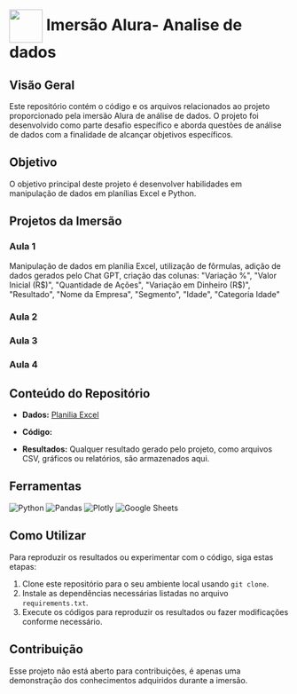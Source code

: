 <h1>
    <a href="https://www.alura.com.br/imersao-python-curso-gratuito">
     <img align="center" width="60px" src="https://github.com/Thamine-sumaya/Imers-o-Analise-de-dados-Alura/blob/main/alura%20logo.jpg?raw=true"></a>
    <span>  Imersão Alura- Analise de dados</span>
</h1>

## Visão Geral

Este repositório contém o código e os arquivos relacionados ao projeto proporcionado pela imersão Alura de análise de dados. O projeto foi desenvolvido como parte desafio específico e aborda questões de análise de dados com a finalidade de alcançar objetivos específicos.

## Objetivo

O objetivo principal deste projeto é desenvolver habilidades em manipulação de dados em planílias Excel e Python.

## Projetos da Imersão
### Aula 1
Manipulação de dados em planília Excel, utilização de fôrmulas, adição de dados gerados pelo Chat GPT, criação das colunas: "Variação %", "Valor Inicial (R$)", "Quantidade de Ações", "Variação em Dinheiro (R$)", "Resultado", "Nome da Empresa", "Segmento", "Idade", "Categoria Idade"

### Aula 2

### Aula 3

### Aula 4


## Conteúdo do Repositório

- **Dados:**  [Planilia Excel]()

- **Código:**

- **Resultados:** Qualquer resultado gerado pelo projeto, como arquivos CSV, gráficos ou relatórios, são armazenados aqui.

## Ferramentas 
![Python](https://img.shields.io/badge/python-3670A0?style=for-the-badge&logo=python&logoColor=ffdd54)
![Pandas](https://img.shields.io/badge/pandas-%23150458.svg?style=for-the-badge&logo=pandas&logoColor=white)
![Plotly](https://img.shields.io/badge/Plotly-%233F4F75.svg?style=for-the-badge&logo=plotly&logoColor=white)
![Google Sheets](https://img.shields.io/badge/Google%20Sheets-34A853?style=for-the-badge&logo=google-sheets&logoColor=white)


## Como Utilizar

Para reproduzir os resultados ou experimentar com o código, siga estas etapas:

1. Clone este repositório para o seu ambiente local usando `git clone`.
2. Instale as dependências necessárias listadas no arquivo `requirements.txt`.
3. Execute os códigos para reproduzir os resultados ou fazer modificações conforme necessário.

## Contribuição

Esse projeto não está aberto para contribuições, é apenas uma demonstração dos conhecimentos adquiridos durante a imersão.




